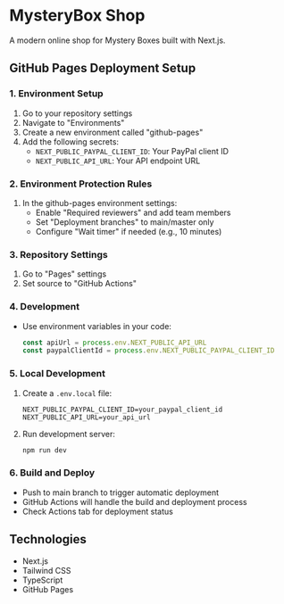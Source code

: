 # MysteryBox Shop

A modern online shop for Mystery Boxes built with Next.js.

## GitHub Pages Deployment Setup

### 1. Environment Setup
1. Go to your repository settings
2. Navigate to "Environments"
3. Create a new environment called "github-pages"
4. Add the following secrets:
   - `NEXT_PUBLIC_PAYPAL_CLIENT_ID`: Your PayPal client ID
   - `NEXT_PUBLIC_API_URL`: Your API endpoint URL

### 2. Environment Protection Rules
1. In the github-pages environment settings:
   - Enable "Required reviewers" and add team members
   - Set "Deployment branches" to main/master only
   - Configure "Wait timer" if needed (e.g., 10 minutes)

### 3. Repository Settings
1. Go to "Pages" settings
2. Set source to "GitHub Actions"

### 4. Development
- Use environment variables in your code:
  ```js
  const apiUrl = process.env.NEXT_PUBLIC_API_URL
  const paypalClientId = process.env.NEXT_PUBLIC_PAYPAL_CLIENT_ID
  ```

### 5. Local Development
1. Create a `.env.local` file:
   ```
   NEXT_PUBLIC_PAYPAL_CLIENT_ID=your_paypal_client_id
   NEXT_PUBLIC_API_URL=your_api_url
   ```
2. Run development server:
   ```bash
   npm run dev
   ```

### 6. Build and Deploy
- Push to main branch to trigger automatic deployment
- GitHub Actions will handle the build and deployment process
- Check Actions tab for deployment status

## Technologies

- Next.js
- Tailwind CSS
- TypeScript
- GitHub Pages
